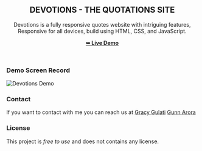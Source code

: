 <div align="center">
  
<h2 align="center">DEVOTIONS - THE QUOTATIONS SITE </h2>

  Devotions is a fully responsive quotes website with intriguing features, <br /> Responsive for all devices, build using HTML, CSS, and JavaScript.

  <a href="https://gracygulati7.github.io/DEVOTIONS/"><strong>➥ Live Demo</strong></a>

</div>

<br />

### Demo Screen Record

![Devotions Demo](./readme-images/desktop.png "Desktop Demo")

### Contact

If you want to contact with me you can reach us at [Gracy Gulati](https://www.linkedin.com/in/gracy-gulati-956061292/) [Gunn Arora](https://www.linkedin.com/in/gunn-arora-3a0a9b291/)

### License

This project is *free to use* and does not contains any license.
